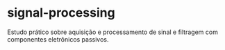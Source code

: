 # signal-processing
Estudo prático sobre aquisição e processamento de sinal e filtragem com componentes eletrônicos passivos.

